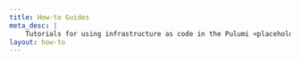 ```yaml
---
title: How-to Guides
meta_desc: |
    Tutorials for using infrastructure as code in the Pulumi <placeholder> package
layout: how-to
---
```

